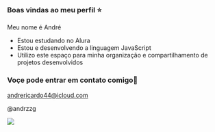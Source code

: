 ### Boas vindas ao meu perfil ⭐

Meu nome é André 

- Estou estudando no Alura
- Estou e desenvolvendo a linguagem JavaScript
- Utilizo este espaço para minha organização e compartilhamento de projetos desenvolvidos

### Voçe pode entrar em contato comigo📧

andrericardo44@icloud.com

@andrzzg

![](https://media1.tenor.com/m/zPh3BYJNDVQAAAAC/chiens-funny-animals.gif)


